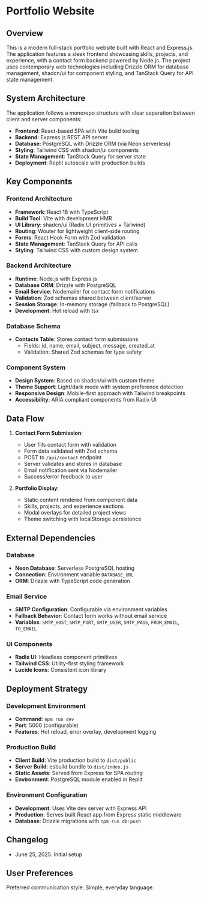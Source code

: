 # Portfolio Website

## Overview

This is a modern full-stack portfolio website built with React and Express.js. The application features a sleek frontend showcasing skills, projects, and experience, with a contact form backend powered by Node.js. The project uses contemporary web technologies including Drizzle ORM for database management, shadcn/ui for component styling, and TanStack Query for API state management.

## System Architecture

The application follows a monorepo structure with clear separation between client and server components:

- **Frontend**: React-based SPA with Vite build tooling
- **Backend**: Express.js REST API server
- **Database**: PostgreSQL with Drizzle ORM (via Neon serverless)
- **Styling**: Tailwind CSS with shadcn/ui components
- **State Management**: TanStack Query for server state
- **Deployment**: Replit autoscale with production builds

## Key Components

### Frontend Architecture
- **Framework**: React 18 with TypeScript
- **Build Tool**: Vite with development HMR
- **UI Library**: shadcn/ui (Radix UI primitives + Tailwind)
- **Routing**: Wouter for lightweight client-side routing
- **Forms**: React Hook Form with Zod validation
- **State Management**: TanStack Query for API calls
- **Styling**: Tailwind CSS with custom design system

### Backend Architecture
- **Runtime**: Node.js with Express.js
- **Database ORM**: Drizzle with PostgreSQL
- **Email Service**: Nodemailer for contact form notifications
- **Validation**: Zod schemas shared between client/server
- **Session Storage**: In-memory storage (fallback to PostgreSQL)
- **Development**: Hot reload with tsx

### Database Schema
- **Contacts Table**: Stores contact form submissions
  - Fields: id, name, email, subject, message, created_at
  - Validation: Shared Zod schemas for type safety

### Component System
- **Design System**: Based on shadcn/ui with custom theme
- **Theme Support**: Light/dark mode with system preference detection
- **Responsive Design**: Mobile-first approach with Tailwind breakpoints
- **Accessibility**: ARIA compliant components from Radix UI

## Data Flow

1. **Contact Form Submission**:
   - User fills contact form with validation
   - Form data validated with Zod schema
   - POST to `/api/contact` endpoint
   - Server validates and stores in database
   - Email notification sent via Nodemailer
   - Success/error feedback to user

2. **Portfolio Display**:
   - Static content rendered from component data
   - Skills, projects, and experience sections
   - Modal overlays for detailed project views
   - Theme switching with localStorage persistence

## External Dependencies

### Database
- **Neon Database**: Serverless PostgreSQL hosting
- **Connection**: Environment variable `DATABASE_URL`
- **ORM**: Drizzle with TypeScript code generation

### Email Service
- **SMTP Configuration**: Configurable via environment variables
- **Fallback Behavior**: Contact form works without email service
- **Variables**: `SMTP_HOST`, `SMTP_PORT`, `SMTP_USER`, `SMTP_PASS`, `FROM_EMAIL`, `TO_EMAIL`

### UI Components
- **Radix UI**: Headless component primitives
- **Tailwind CSS**: Utility-first styling framework
- **Lucide Icons**: Consistent icon library

## Deployment Strategy

### Development Environment
- **Command**: `npm run dev`
- **Port**: 5000 (configurable)
- **Features**: Hot reload, error overlay, development logging

### Production Build
- **Client Build**: Vite production build to `dist/public`
- **Server Build**: esbuild bundle to `dist/index.js`
- **Static Assets**: Served from Express for SPA routing
- **Environment**: PostgreSQL module enabled in Replit

### Environment Configuration
- **Development**: Uses Vite dev server with Express API
- **Production**: Serves built React app from Express static middleware
- **Database**: Drizzle migrations with `npm run db:push`

## Changelog
- June 25, 2025. Initial setup

## User Preferences

Preferred communication style: Simple, everyday language.
